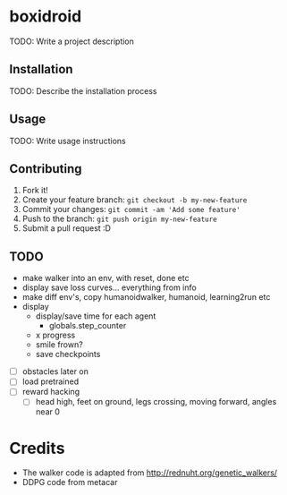 # boxidroid

TODO: Write a project description

## Installation

TODO: Describe the installation process

## Usage

TODO: Write usage instructions

## Contributing

1. Fork it!
2. Create your feature branch: `git checkout -b my-new-feature`
3. Commit your changes: `git commit -am 'Add some feature'`
4. Push to the branch: `git push origin my-new-feature`
5. Submit a pull request :D

## TODO

- make walker into an env, with reset, done etc
- display save loss curves... everything from info
- make diff env's, copy humanoidwalker, humanoid, learning2run etc
- display
    - display/save time for each agent
        - globals.step_counter
    - x progress
    - smile frown?
    - save checkpoints
- [ ] obstacles later on
- [ ] load pretrained
- [ ] reward hacking
    - [ ] head high, feet on ground, legs crossing, moving forward, angles near 0

# Credits

- The walker code is adapted from <a href="http://rednuht.org/genetic_walkers/">http://rednuht.org/genetic_walkers/</a>
- DDPG code from metacar
